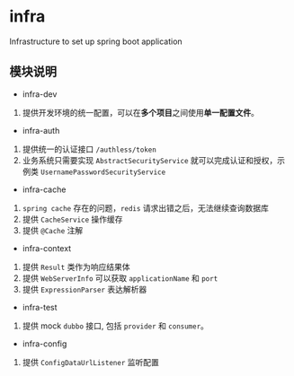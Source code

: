 # infra

Infrastructure to set up spring boot application

## 模块说明

- infra-dev

1. 提供开发环境的统一配置，可以在**多个项目**之间使用**单一配置文件**。

- infra-auth

1. 提供统一的认证接口 `/authless/token`
2. 业务系统只需要实现 `AbstractSecurityService` 就可以完成认证和授权，示例类 `UsernamePasswordSecurityService`

- infra-cache

1. `spring cache` 存在的问题，`redis` 请求出错之后，无法继续查询数据库
2. 提供 `CacheService` 操作缓存
3. 提供 `@Cache` 注解

- infra-context

1. 提供 `Result` 类作为响应结果体
2. 提供 `WebServerInfo` 可以获取 `applicationName` 和 `port`
3. 提供 `ExpressionParser` 表达解析器

- infra-test

1. 提供 mock `dubbo` 接口, 包括 `provider` 和 `consumer`。

- infra-config

1. 提供 `ConfigDataUrlListener` 监听配置